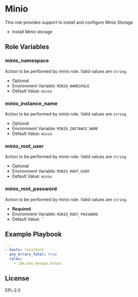 Minio
===============================================================================

This role provides support to install and configure Minio Storage

* Install Minio storage

Role Variables
-------------------------------------------------------------------------------

### minio_namespace
Action to be performed by minio role. Valid values are `string`.

* Optional
* Environment Variable: `MINIO_NAMESPACE`
* Default Value: `minio`

### minio_instance_name
Action to be performed by minio role. Valid values are `string`.

* Optional
* Environment Variable: `MINIO_INSTANCE_NAME`
* Default Value: `minio`

### minio_root_user
Action to be performed by minio role. Valid values are `string`.

* Optional
* Environment Variable: `MINIO_ROOT_USER`
* Default Value: `minio`

### minio_root_password
Action to be performed by minio role. Valid values are `string`.

* **Required**
* Environment Variable: `MINIO_ROOT_PASSWORD`
* Default Value: ``

Example Playbook
----------------

```yaml
---
- hosts: localhost
  any_errors_fatal: true
  roles:
    - ibm.mas_devops.minio
```

License
-------

EPL-2.0
